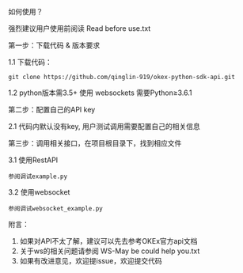 如何使用？

强烈建议用户使用前阅读 Read before use.txt

第一步：下载代码 & 版本要求

1.1 下载代码：

    git clone https://github.com/qinglin-919/okex-python-sdk-api.git
    
1.2 python版本需3.5+  使用 websockets 需要Python≥3.6.1

第二步：配置自己的API key

2.1 代码内默认没有key, 用户测试调用需要配置自己的相关信息

第三步：调用相关接口，在项目根目录下，找到相应文件

3.1 使用RestAPI
    
    参阅调试example.py
    
3.2 使用websocket

    参阅调试websocket_example.py
    
附言：
1. 如果对API不太了解，建议可以先去参考OKEx官方api文档
2. 关于ws的相关问题请参阅 WS-May be could help you.txt
3. 如果有改进意见，欢迎提issue，欢迎提交代码
